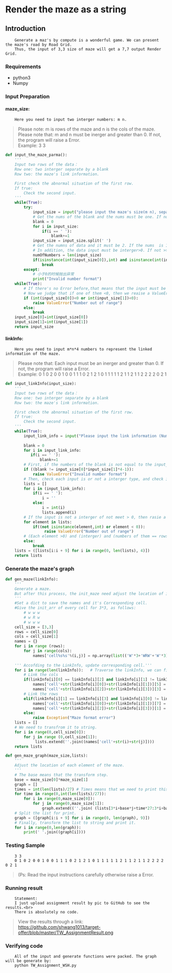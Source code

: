 
# Render the maze as a string
## Introduction
        Generate a maz's by compute is a wonderful game. We can present the maze's road by Road Grid. 
        Thus, the input of 3,3 size of maze will get a 7,7 output Render Grid.
        
### Requirements
* python3
* Numpy
        
### Input Preparation
#### maze_size: 
        Here you need to input two interger numbers: m n.
>Please note: m is rows of the maze and n is the cols of the maze.<br>
>Please note that: m and n must be inerger and greater than 0. If not, the program will raise a Error.<br>
>Example: 3 3
```python
def input_the_maze_parma():
    '''
    Input two rows of the data：
    Row one: two interger separate by a blank
    Row two: the maze's link information.   

    First check the abnormal situation of the first row.
    If true:
        Check the second input. 
    '''   
    while(True):
        try:
            input_size = input("please input the maze's size(m n), separate the rows and cols by the balnk: ")
            # Get the nums of the blank and the nums must be one. If not, except a ValueError            
            blank = 0
            for i in input_size:
                if(i == ' '):
                    blank+=1            
            input_size = input_size.split(' ')
            # Get the numns of data and it must be 2. If the nums  is 1, except a Error.  
            # In addition, the data input must be interger>0. If not >>> ValueError.
            numOfNumbers = len(input_size)
            if(isinstance(int(input_size[0]),int) and isinstance(int(input_size[1]),int) and blank == 1 and numOfNumbers==2):
                break                
        except: 
            # 小于0的时候抛出异常
            print("Invalid number format") 
    while(True):  
        # If there's no Error before,that means that the input must be two intergers and separate by blank.
        # Now we judge that if one of them <0, then we reaise a ValueError.
        if (int(input_size[0])<0 or int(input_size[1])<0):           
            raise ValueError("Number out of range")
        else:
            break
    input_size[0]=int(input_size[0])
    input_size[1]=int(input_size[1])
    return input_size
```
#### linkInfo: 
        Here you need to input m*n*4 numbers to represent the linked information of the maze.
>Please note that: Each input must be an inerger and greater than 0. 
>If not, the program will raise a Error.<br>
>Example: 0 1 0 2 0 0 1 0 0 1 1 1 0 2 1 2 1 0 1 1 1 1 1 2 1 1 2 1 1 2 2 2 2 0 2 1
```python
def input_linkInfo(input_size):
    '''
    Input two rows of the data：
    Row one: two interger separate by a blank
    Row two: the maze's link information.   

    First check the abnormal situation of the first row.
    If true:
        Check the second input. 
    '''   
    while(True):
        input_link_info = input("Please input the link information (Num: m*n; separate by: ','; interger > 0): ")
                                            
        blank = 0  
        for i in input_link_info:  
           if(i == ' '):
               blank+=1                   
        # First, if the numbers of the blank is not equal to the input_szie*4, we can judge that input is wrong.  
        if ((blank != input_size[0]*input_size[1]*4-1)):                   
            raise ValueError("Invalid number format​")            
        # Then, check each input is or not a interger type, and check it is or not >0
        lists = []
        for i in (input_link_info):  
            if(i == ' '):
                i = ''
            else:
                i = int(i)
                lists.append(i)  
        # If the input is not a interger of not meet > 0, then rasie a Error
        for element in lists:         
            if((not isinstance(element,int) or element < 0)):                                                              
                 raise ValueError("Number out of range") 
        # (Each element >0) and (interger) and (numbers of them == rows * cols * 4)we can break to go ahead.
        else:
            break 
    lists = ([lists[i:i + 9] for i in range(0, len(lists), 4)])     
    return lists
```
### Generate the maze's graph
```python                    
def gen_maze(linkInfo):
    '''
    Generate a maze. 
    But after this process, the init_maze need adjust the location of it's element by function: gen_maze_graph()
    '''         
    #Set a dict to save the names and it's Corresponding cell.
    #Give the init_arr of every cell for 3*3, as follows:    
        # w w w
        # w R w                                
        # w w w 
    cell_size = [3,3]
    rows = cell_size[0]
    cols = cell_size[1]
    names = {} 
    for i in range (rows):
        for j in range(cols):       
            names['cell%s%s'%(i,j)] = np.array(list(('W'*3+'WRW'+'W'*3)))  
            
    ''' Accofding to the LinkInfo, update corresponding cell.'''   
    for i in range(len(linkInfo)):   # Traverse the linkInfo, we can find the feature as follows:  
        # Link the cols   
        if(linkInfo[i][0] == linkInfo[i][2] and linkInfo[i][1] != linkInfo[i][3]):
            names['cell'+str(linkInfo[i][0])+str(linkInfo[i][1])][5] = 'R'
            names['cell'+str(linkInfo[i][2])+str(linkInfo[i][3])][3] = 'R'
        # Link the rows
        elif(linkInfo[i][1] == linkInfo[i][3] and linkInfo[i][0] != linkInfo[i][2]):
            names['cell'+str(linkInfo[i][0])+str(linkInfo[i][1])][7] = 'R'
            names['cell'+str(linkInfo[i][2])+str(linkInfo[i][3])][1] = 'R'
        else:
            raise Exception("Maze format error")      
    lists = []
    # We need to transfrom it to string.
    for i in range(0,cell_size[0]):
        for j in range (0,cell_size[1]):
             lists.extend(''.join((names['cell'+str(i)+str(j)])))
    return lists      

def gen_maze_graph(maze_size,lists):
    '''
    Adjust the location of each element of the maze.
    '''
    # The base means that the transform step.
    base = maze_size[0]*maze_size[1]
    graph = []
    times = int(len(lists)/27) # Times means that we need to print this number times 
    for time in range(0,int(len(lists)/27)):
        for i in range(0,maze_size[0]):
            for j in range(0,maze_size[1]):            
                graph.extend((''.join( (lists[3*i+base*j+time*27:3*i+base*j+time*27+3]))))  
    # Split the list for print.
    graph = ([graph[i:i + 9] for i in range(0, len(graph), 9)]) 
    # Finally, transform the list to string and print it.
    for i in range(0,len(graph)):
        print(' '.join((graph[i])))
```
### Testing Sample
        3 3
        0 1 0 2 0 0 1 0 0 1 1 1 0 2 1 2 1 0 1 1 1 1 1 2 1 1 2 1 1 2 2 2 2 0 2 1
>(Ps: Read the input instructions carefully otherwise raise a Error.
### Running result
        Statement:
        I just upload assignment result by pic to GitHub to see the results.<br>
        There is absolutely no code.
>View the results through a link:<br>
>https://github.com/shwang1013/target-offer/blob/master/TW_AssignmentResult.png
        

### Verifying code
        All of the input and generate functions were packed. The graph will be generate by:
        python TW_Assignment_WSH.py
